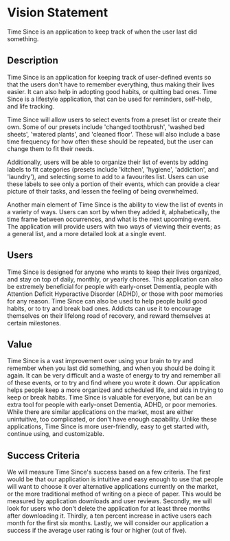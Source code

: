 # Vision Statement

Time Since is an application to keep track of when the user last did something.

## Description

Time Since is an application for keeping track of user-defined events so that
the users don't have to remember everything, thus making their lives easier.
It can also help in adopting good habits, or quitting bad ones. Time Since is
a lifestyle application, that can be used for reminders, self-help, and life
tracking.

Time Since will allow users to select events from a preset list or create their
own. Some of our presets include 'changed toothbrush', 'washed bed sheets',
'watered plants', and 'cleaned floor'. These will also include a base time
frequency for how often these should be repeated, but the user can change them
to fit their needs.

Additionally, users will be able to organize their list of events by adding
labels to fit categories (presets include 'kitchen', 'hygiene', 'addiction',
and 'laundry'), and selecting some to add to a favourites list. Users can use
these labels to see only a portion of their events, which can provide a clear
picture of their tasks, and lessen the feeling of being overwhelmed.

Another main element of Time Since is the ability to view the list of events in
a variety of ways. Users can sort by when they added it, alphabetically, the
time frame between occurrences, and what is the next upcoming event. The
application will provide users with two ways of viewing their events; as a
general list, and a more detailed look at a single event.

## Users

Time Since is designed for anyone who wants to keep their lives organized, and
stay on top of daily, monthly, or yearly chores. This application can also be
extremely beneficial for people with early-onset Dementia, people with
Attention Deficit Hyperactive Disorder (ADHD), or those with poor memories for
any reason. Time Since can also be used to help people build good habits, or to
try and break bad ones. Addicts can use it to encourage themselves on their
lifelong road of recovery, and reward themselves at certain milestones.

## Value

Time Since is a vast improvement over using your brain to try and remember when
you last did something, and when you should be doing it again. It can be very
difficult and a waste of energy to try and remember all of these events, or to
try and find where you wrote it down. Our application helps people keep a more
organized and scheduled life, and aids in trying to keep or break habits. Time
Since is valuable for everyone, but can be an extra tool for people with
early-onset Dementia, ADHD, or poor memories. While there are similar
applications on the market, most are either unintuitive, too complicated, or
don't have enough capability. Unlike these applications, Time Since is more
user-friendly, easy to get started with, continue using, and customizable.

## Success Criteria

We will measure Time Since's success based on a few criteria. The first would
be that our application is intuitive and easy enough to use that people will
want to choose it over alternative applications currently on the market, or
the more traditional method of writing on a piece of paper. This would be
measured by application downloads and user reviews. 
Secondly, we will look for users who don't delete the application for at least
three months after downloading it.
Thirdly, a ten percent increase in active users each month for the first six
months. Lastly, we will consider our application a success if the average user
rating is four or higher (out of five).
